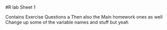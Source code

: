#R lab Sheet 1

Contains Exercise Questions a
Then also the Main homework ones as well
Change up some of the variable names and stuff but yeah
